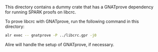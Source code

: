 This directory contains a dummy crate that has a GNATprove dependency for
running SPARK proofs on libcrc.

To prove libcrc with GNATprove, run the following command in this directory:
```sh
alr exec -- gnatprove -P ../libcrc.gpr -j0
```

Alire will handle the setup of GNATprove, if necessary.